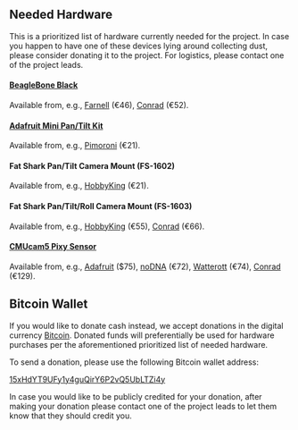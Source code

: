 Needed Hardware
---------------

This is a prioritized list of hardware currently needed for the project.
In case you happen to have one of these devices lying around collecting
dust, please consider donating it to the project. For logistics, please
contact one of the project leads.

#### [BeagleBone Black](http://beagleboard.org/black)

Available from, e.g.,
[Farnell](http://de.farnell.com/element14/bbone-black-4g/beaglebone-black-rev-c-cortex/dp/2422228)
(€46),
[Conrad](https://www.conrad.de/de/beaglebone-black-mini-pc-rev-c-bb-bblk-000-rev-c-1227430.html)
(€52).

#### [Adafruit Mini Pan/Tilt Kit](https://www.adafruit.com/products/1967)

Available from, e.g.,
[Pimoroni](https://shop.pimoroni.de/collections/new-products/products/adafruit-mini-pan-tilt-kit-assembled-with-micro-servos)
(€21).

#### Fat Shark Pan/Tilt Camera Mount (FS-1602)

Available from, e.g.,
[HobbyKing](http://www.hobbyking.com/hobbyking/store/__65161__.html)
(€21).

#### Fat Shark Pan/Tilt/Roll Camera Mount (FS-1603)

Available from, e.g.,
[HobbyKing](http://www.hobbyking.com/hobbyking/store/__51068__.html)
(€55),
[Conrad](https://www.conrad.de/de/fat-shark-pan-tilt-roll-mechanismus-1196364.html)
(€66).

#### [CMUcam5 Pixy Sensor](http://www.cmucam.org/projects/cmucam5/wiki)

Available from, e.g.,
[Adafruit](https://www.adafruit.com/product/1906)
($75),
[noDNA](https://nodna.de/pixy-cmucam5)
(€72),
[Watterott](http://www.watterott.com/de/Pixy-CMUcam)
(€74),
[Conrad](https://www.conrad.de/de/pixycam-cmucam-5-pixy-cam-1364834.html)
(€129).

Bitcoin Wallet
--------------

If you would like to donate cash instead, we accept donations in the digital
currency [Bitcoin](http://bitcoin.org).
Donated funds will preferentially be used for hardware purchases per the
aforementioned prioritized list of needed hardware.

To send a donation, please use the following Bitcoin wallet address:

[15xHdYT9UFy1y4guQirY6P2vQ5UbLTZi4y](https://blockchain.info/address/15xHdYT9UFy1y4guQirY6P2vQ5UbLTZi4y)

In case you would like to be publicly credited for your donation, after
making your donation please contact one of the project leads to let them
know that they should credit you.
